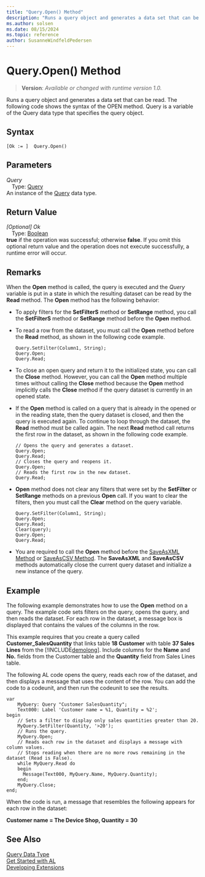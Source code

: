 ```yaml
---
title: "Query.Open() Method"
description: "Runs a query object and generates a data set that can be read."
ms.author: solsen
ms.date: 08/15/2024
ms.topic: reference
author: SusanneWindfeldPedersen
---
```

[//]: # (START>DO_NOT_EDIT)
[//]: # (IMPORTANT:Do not edit any of the content between here and the END>DO_NOT_EDIT.)
[//]: # (Any modifications should be made in the .xml files in the ModernDev repo.)
# Query.Open() Method
> **Version**: _Available or changed with runtime version 1.0._

Runs a query object and generates a data set that can be read. The following code shows the syntax of the OPEN method. Query is a variable of the Query data type that specifies the query object.


## Syntax
```AL
[Ok := ]  Query.Open()
```
## Parameters
*Query*  
&emsp;Type: [Query](query-data-type.md)  
An instance of the [Query](query-data-type.md) data type.  

## Return Value
*[Optional] Ok*  
&emsp;Type: [Boolean](../boolean/boolean-data-type.md)  
**true** if the operation was successful; otherwise **false**.   If you omit this optional return value and the operation does not execute successfully, a runtime error will occur.  


[//]: # (IMPORTANT: END>DO_NOT_EDIT)

## Remarks  
 When the **Open** method is called, the query is executed and the *Query* variable is put in a state in which the resulting dataset can be read by the **Read** method. The **Open** method has the following behavior:  

-   To apply filters for the **SetFilterS** method or **SetRange** method, you call the **SetFilterS** method or **SetRange** method before the **Open** method.  

-   To read a row from the dataset, you must call the **Open** method before the **Read** method, as shown in the following code example.  

    ```al
    Query.SetFilter(Column1, String);  
    Query.Open;  
    Query.Read;  
    ```  

-   To close an open query and return it to the initialized state, you can call the **Close** method. However, you can call the **Open** method multiple times without calling the **Close** method because the **Open** method implicitly calls the **Close** method if the query dataset is currently in an opened state.  

-   If the **Open** method is called on a query that is already in the opened or in the reading state, then the query dataset is closed, and then the query is executed again. To continue to loop through the dataset, the **Read** method must be called again. The next **Read** method call returns the first row in the dataset, as shown in the following code example.  

    ```al
    // Opens the query and generates a dataset.  
    Query.Open;  
    Query.Read;  
    // Closes the query and reopens it.  
    Query.Open;  
    // Reads the first row in the new dataset.  
    Query.Read;  
    ```  

-  **Open** method does not clear any filters that were set by the **SetFilter** or **SetRange** methods on a previous **Open** call. If you want to clear the filters, then you must call the **Clear** method on the query variable.  

    ```al
    Query.SetFilter(Column1, String);  
    Query.Open;  
    Query.Read;  
    Clear(query);  
    Query.Open;  
    Query.Read;  
    ```  

-   You are required to call the **Open** method before the [SaveAsXML Method](../library.md) or [SaveAsCSV Method](../library.md). The **SaveAsXML** and **SaveAsCSV** methods automatically close the current query dataset and initialize a new instance of the query.  

## Example  
 The following example demonstrates how to use the **Open** method on a query. The example code sets filters on the query, opens the query, and then reads the dataset. For each row in the dataset, a message box is displayed that contains the values of the columns in the row.  

 This example requires that you create a query called **Customer\_SalesQuantity** that links table **18 Customer** with table  **37 Sales Lines** from the [!INCLUDE[demolong](../../includes/demolong_md.md)]. Include columns for the **Name** and **No.** fields from the Customer table and the **Quantity** field from Sales Lines table.  

<!--NAV For step-by-step instructions for creating this query, see [Walkthrough: Creating a Query to Link Two Tables](Walkthrough--Creating-a-Query-to-Link-Two-Tables.md).-->  

 The following AL code opens the query, reads each row of the dataset, and then displays a message that uses the content of the row. You can add the code to a codeunit, and then run the codeunit to see the results.  

```al
var
    MyQuery: Query "Customer SalesQuantity";
    Text000: Label 'Customer name = %1, Quantity = %2';
begin
    // Sets a filter to display only sales quantities greater than 20.  
    MyQuery.SetFilter(Quantity, '>20');   
    // Runs the query.  
    MyQuery.Open;  
    // Reads each row in the dataset and displays a message with column values.  
    // Stops reading when there are no more rows remaining in the dataset (Read is False).  
    while MyQuery.Read do  
    begin  
      Message(Text000, MyQuery.Name, MyQuery.Quantity);  
    end;  
    MyQuery.Close;  
end;
```  

 When the code is run, a message that resembles the following appears for each row in the dataset:  

 **Customer name = The Device Shop, Quantity = 30**  

## See Also
[Query Data Type](query-data-type.md)  
[Get Started with AL](../../devenv-get-started.md)  
[Developing Extensions](../../devenv-dev-overview.md)